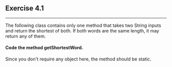 ## Exercise 4.1

***

The following class contains only one method that takes two
String inputs and return the shortest of both. If both words are the same
length, it may return any of them.

#### Code the method getShortestWord.

<div class="hint">
  Since you don't require any object here, the method should be static.
</div>